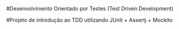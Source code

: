  #Desenvolvimento Orientado por Testes (Test Driven Development)
 
 #Projeto de introdução ao TDD utilizando JUnit + Assertj + Mockito
